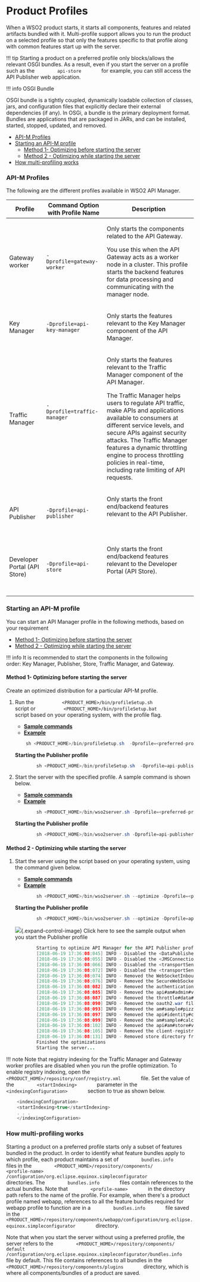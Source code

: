 # Product Profiles

When a WSO2 product starts, it starts all components, features and related artifacts bundled with it. Multi-profile support allows you to run the product on a selected profile so that only the features specific to that profile along with common features start up with the server.

!!! tip
Starting a product on a preferred profile only blocks/allows the relevant OSGI bundles. As a result, even if you start the server on a profile such as the `         api-store        ` for example, you can still access the API Publisher web application.

!!! info
OSGI Bundle

OSGI bundle is a tightly coupled, dynamically loadable collection of classes, jars, and configuration files that explicitly declare their external dependencies (if any). In OSGi, a bundle is the primary deployment format. Bundles are applications that are packaged in JARs, and can be installed, started, stopped, updated, and removed.


-   [API-M Profiles](#ProductProfiles-API-MProfiles)
-   [Starting an API-M profile](#ProductProfiles-StartinganAPI-Mprofile)
    -   [Method 1- Optimizing before starting the server](#ProductProfiles-Method1-Optimizingbeforestartingtheserver)
    -   [Method 2 - Optimizing while starting the server](#ProductProfiles-Method2-Optimizingwhilestartingtheserver)
-   [How multi-profiling works](#ProductProfiles-Howmulti-profilingworks)

### API-M Profiles

The following are the different profiles available in WSO2 API Manager.

<table>
<thead>
<tr class="header">
<th>Profile</th>
<th>Command Option with Profile Name</th>
<th>Description</th>
</tr>
</thead>
<tbody>
<tr class="odd">
<td>Gateway worker</td>
<td><pre><code>-Dprofile=gateway-worker   </code></pre></td>
<td><div class="content-wrapper">
<p>Only starts the components related to the API Gateway.</p>
<p>You use this when the API Gateway acts as a worker node in a cluster. This profile starts the backend features for data processing and communicating with the manager node.</p>
</div></td>
</tr>
<tr class="even">
<td>Key Manager</td>
<td><pre><code>-Dprofile=api-key-manager</code></pre></td>
<td><div class="content-wrapper">
<p>Only starts the features relevant to the Key Manager component of the API Manager.</p>
</div></td>
</tr>
<tr class="odd">
<td>Traffic Manager</td>
<td><div class="content-wrapper">
<pre><code>-Dprofile=traffic-manager</code></pre>
<p><br />
</p>
</div></td>
<td><div class="content-wrapper">
<p>Only starts the features relevant to the Traffic Manager component of the API Manager.</p>
<p>The Traffic Manager helps users to regulate API traffic, make APIs and applications available to consumers at different service levels, and secure APIs against security attacks. The Traffic Manager features a dynamic throttling engine to process throttling policies in real-time, including rate limiting of API requests.</p>
</div></td>
</tr>
<tr class="even">
<td>API Publisher</td>
<td><pre><code>-Dprofile=api-publisher</code></pre></td>
<td><div class="content-wrapper">
<p>Only starts the front end/backend features relevant to the API Publisher.</p>
<p><br />
</p>
</div></td>
</tr>
<tr class="odd">
<td>Developer Portal (API Store)</td>
<td><pre><code>-Dprofile=api-store</code></pre></td>
<td><div class="content-wrapper">
<p>Only starts the front end/backend features relevant to the Developer Portal (API Store).</p>
<p><br />
</p>
</div></td>
</tr>
</tbody>
</table>

### Starting an API-M profile

You can start an API Manager profile in the following methods, based on your requirement

-   [Method 1- Optimizing before starting the server](#ProductProfiles-Method1-Optimizingbeforestartingtheserver)
-   [Method 2 - Optimizing while starting the server](#ProductProfiles-Method2-Optimizingwhilestartingtheserver)

!!! info
It is recommended to start the components in the following order: Key Manager, Publisher, Store, Traffic Manager, and Gateway.


#### Method 1- Optimizing before starting the server

Create an optimized distribution for a particular API-M profile.

1.  Run the `           <PRODUCT_HOME>/bin/profileSetup.sh          ` script or `           <PRODUCT_HOME>/bin/profileSetup.bat          ` script based on your operating system, with the profile flag.

    -   [**Sample commands**](#079827d8c1d84ff1819b83512255f00e)
    -   [**Example**](#94cb7f5f7ca345b38935a151bce7ade1)

    ``` java
        sh <PRODUCT_HOME>/bin/profileSetup.sh  -Dprofile=<preferred-profile>
    ```

    **Starting the Publisher profile**

    ``` java
            sh <PRODUCT_HOME>/bin/profileSetup.sh  -Dprofile=api-publisher 
    ```

2.  Start the server with the specified profile. A sample command is shown below.

    -   [**Sample commands**](#1caa2187ee11400988eed8f095bd6639)
    -   [**Example**](#9626a09cc8974d19b3c7ce86dfdb3ed4)

    ``` java
            sh <PRODUCT_HOME>/bin/wso2server.sh -Dprofile=<preferred-profile>
    ```

    **Starting the Publisher profile**

    ``` java
            sh <PRODUCT_HOME>/bin/wso2server.sh -Dprofile=api-publisher
    ```

#### Method 2 - Optimizing while starting the server

1.  Start the server using the script based on your operating system, using the command given below.

    -   [**Sample commands**](#8480e9325dec42eb82f98b679afa8816)
    -   [**Example**](#88dfa68c4bb148ac8afc74a1fd49607c)

    ``` java
            sh <PRODUCT_HOME>/bin/wso2server.sh --optimize -Dprofile=<preferred-profile>
    ```

    **Starting the Publisher profile**

    ``` java
            sh <PRODUCT_HOME>/bin/wso2server.sh --optimize -Dprofile=api-publisher
    ```

    ![](images/icons/grey_arrow_down.png){.expand-control-image} Click here to see the sample output when you start the Publisher profile

    ``` java
            Starting to optimize API Manager for the API Publisher profile
            [2018-06-19 17:36:08:045] INFO - Disabled the <DataPublisher> from api-manager.xml file
            [2018-06-19 17:36:08:055] INFO - Disabled the <JMSConnectionDetails> from api-manager.xml file
            [2018-06-19 17:36:08:066] INFO - Disabled the <transportSender name="ws" class="org.wso2.carbon.websocket.transport.WebsocketTransportSender"> from axis2.xml file
            [2018-06-19 17:36:08:072] INFO - Disabled the <transportSender name="wss" class="org.wso2.carbon.websocket.transport.WebsocketTransportSender"> from axis2.xml file
            [2018-06-19 17:36:08:074] INFO - Removed the WebSocketInboundEndpoint.xml file from ../repository/deployment/server/synapse-configs/default/inbound-endpoints/
            [2018-06-19 17:36:08:076] INFO - Removed the SecureWebSocketInboundEndpoint.xml file from ../repository/deployment/server/synapse-configs/default/inbound-endpoints/
            [2018-06-19 17:36:08:082] INFO - Removed the authenticationendpoint.war file from ../repository/deployment/server/webapps
            [2018-06-19 17:36:08:085] INFO - Removed the api#am#admin#v0.13.war file from ../repository/deployment/server/webapps
            [2018-06-19 17:36:08:087] INFO - Removed the throttle#data#v1.war file from ../repository/deployment/server/webapps
            [2018-06-19 17:36:08:090] INFO - Removed the oauth2.war file from ../repository/deployment/server/webapps
            [2018-06-19 17:36:08:093] INFO - Removed the am#sample#pizzashack#v1.war file from ../repository/deployment/server/webapps
            [2018-06-19 17:36:08:097] INFO - Removed the api#identity#consent-mgt#v1.0.war file from ../repository/deployment/server/webapps
            [2018-06-19 17:36:08:099] INFO - Removed the am#sample#calculator#v1.war file from ../repository/deployment/server/webapps
            [2018-06-19 17:36:08:102] INFO - Removed the api#am#store#v0.13.war file from ../repository/deployment/server/webapps
            [2018-06-19 17:36:08:105] INFO - Removed the client-registration#v0.13.war file from ../repository/deployment/server/webapps
            [2018-06-19 17:36:08:131] INFO - Removed store directory from ../repository/deployment/server/jaggeryapps
            Finished the optimizations
            Starting the server...
    ```

!!! note
Note that registry indexing for the Traffic Manager and Gateway worker profiles are disabled when you run the profile optimization. To enable registry indexing, open the `         <PRODUCT_HOME>/repository/conf/registry.xml        ` file. Set the value of the `         <startIndexing>        ` parameter in the `         <indexingConfiguration>        ` section to true as shown below.

``` java
    <indexingConfiguration>
    <startIndexing>true</startIndexing>
    . . .
    </indexingConfiguration>
```


### How multi-profiling works

Starting a product on a preferred profile starts only a subset of features bundled in the product. In order to identify what feature bundles apply to which profile, each product maintains a set of `         bundles.info        ` files in the `         <PRODUCT_HOME>/repository/components/                   <profile-name>                  /configuration/org.eclipse.equinox.simpleconfigurator        ` directories. The `         bundles.info        ` files contain references to the actual bundles. Note that `         <profile-name>        ` in the directory path refers to the name of the profile. For example, when there's a product profile named webapp, references to all the feature bundles required for webapp profile to function are in a `         bundles.info        ` file saved in the `         <PRODUCT_HOME>/repository/components/webapp/configuration/org.eclipse.equinox.simpleconfigurator        ` directory.

Note that when you start the server without using a preferred profile, the server refers to the `         <PRODUCT_HOME>/repository/components/                   default                  /configuration/org.eclipse.equinox.simpleconfigurator/bundles.info        ` file by default. This file contains references to all bundles in the `         <PRODUCT_HOME>/repository/components/plugins        ` directory, which is where all components/bundles of a product are saved.


